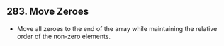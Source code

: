 ## 283. Move Zeroes

-   Move all zeroes to the end of the array while maintaining the relative order of the non-zero elements.
